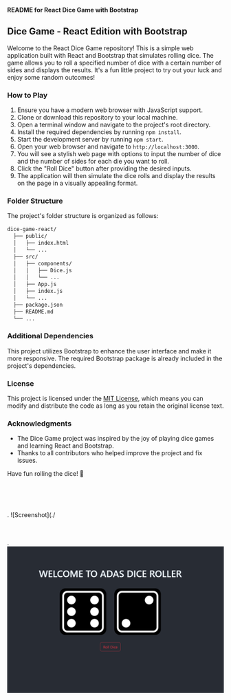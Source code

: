 **README for React Dice Game with Bootstrap**

## Dice Game - React Edition with Bootstrap

Welcome to the React Dice Game repository! This is a simple web application built with React and Bootstrap that simulates rolling dice. The game allows you to roll a specified number of dice with a certain number of sides and displays the results. It's a fun little project to try out your luck and enjoy some random outcomes!

### How to Play

1. Ensure you have a modern web browser with JavaScript support.
2. Clone or download this repository to your local machine.
3. Open a terminal window and navigate to the project's root directory.
4. Install the required dependencies by running `npm install`.
5. Start the development server by running `npm start`.
6. Open your web browser and navigate to `http://localhost:3000`.
7. You will see a stylish web page with options to input the number of dice and the number of sides for each die you want to roll.
8. Click the "Roll Dice" button after providing the desired inputs.
9. The application will then simulate the dice rolls and display the results on the page in a visually appealing format.

### Folder Structure

The project's folder structure is organized as follows:

```
dice-game-react/
  ├── public/
  │   ├── index.html
  │   └── ...
  ├── src/
  │   ├── components/
  │   │   ├── Dice.js
  │   │   └── ...
  │   ├── App.js
  │   ├── index.js
  │   └── ...
  ├── package.json
  ├── README.md
  └── ...
```

### Additional Dependencies

This project utilizes Bootstrap to enhance the user interface and make it more responsive. The required Bootstrap package is already included in the project's dependencies.


### License

This project is licensed under the [MIT License](LICENSE), which means you can modify and distribute the code as long as you retain the original license text.

### Acknowledgments

- The Dice Game project was inspired by the joy of playing dice games and learning React and Bootstrap.
- Thanks to all contributors who helped improve the project and fix issues.

Have fun rolling the dice! 🎲

<br>
<br>
<br>
 
. 
![Screenshot](./
<br>
<br>
<br>
 
. 
![Screenshot](./secreenshot/dice.png)
